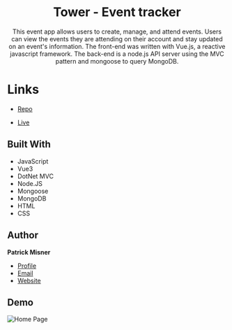 
<h1 align="center"><project-name> Tower - Event tracker</h1>

<p align="center"><project-description>This event app allows users to create, manage, and attend events. Users can view the events they are attending on their account and stay updated on an event's information. The front-end was written with Vue.js, a reactive javascript framework. The back-end is a node.js API server using the MVC pattern and mongoose to query MongoDB.</p>

# Links

- [Repo](https://github.com/patrick-misner/wk7-chkpt-tower "Repository")

- [Live](https://tower-pm.herokuapp.com/#/ "Live View")


## Built With


- JavaScript
- Vue3
- DotNet MVC
- Node.JS
- Mongoose
- MongoDB
- HTML
- CSS


## Author

**Patrick Misner**

- [Profile](https://github.com/patrick-misner "Patrick Misner")
- [Email](mailto:misner.patrick@gmail.com?subject=Hi "Hi!")
- [Website](https://patrick-misner.github.io/ "Patrick Misner")


## Demo

![Home Page](/wk7-chkpt-tower.client/src/assets/img/tower.gif)


